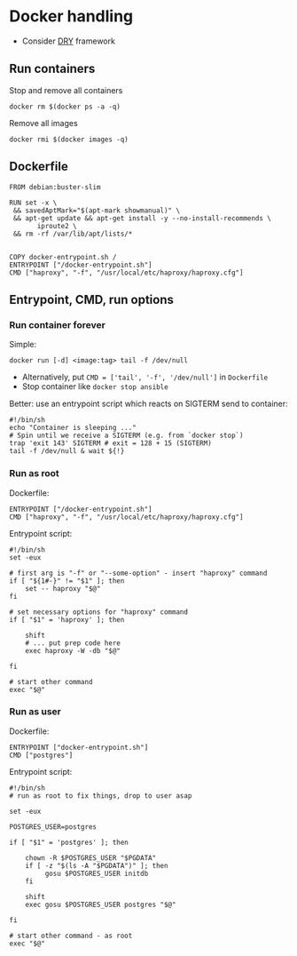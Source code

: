 Docker handling
===============

* Consider [DRY](https://hackernoon.com/docker-cli-alternative-dry-5e0b0839b3b8) framework



Run containers
--------------

Stop and remove all containers

    docker rm $(docker ps -a -q)

Remove all images 

    docker rmi $(docker images -q)


Dockerfile
----------

    FROM debian:buster-slim

    RUN set -x \
     && savedAptMark="$(apt-mark showmanual)" \
     && apt-get update && apt-get install -y --no-install-recommends \
           iproute2 \
     && rm -rf /var/lib/apt/lists/*


    COPY docker-entrypoint.sh /
    ENTRYPOINT ["/docker-entrypoint.sh"]
    CMD ["haproxy", "-f", "/usr/local/etc/haproxy/haproxy.cfg"]



Entrypoint, CMD, run options
----------------------------

### Run container forever

Simple:

    docker run [-d] <image:tag> tail -f /dev/null

* Alternatively, put `CMD = ['tail', '-f', '/dev/null']` in `Dockerfile`
* Stop container like `docker stop ansible`

Better: use an entrypoint script which reacts on SIGTERM send to container:

    #!/bin/sh
    echo "Container is sleeping ..."
    # Spin until we receive a SIGTERM (e.g. from `docker stop`)
    trap 'exit 143' SIGTERM # exit = 128 + 15 (SIGTERM)
    tail -f /dev/null & wait ${!}

### Run as root

Dockerfile:

    ENTRYPOINT ["/docker-entrypoint.sh"]
    CMD ["haproxy", "-f", "/usr/local/etc/haproxy/haproxy.cfg"]

Entrypoint script:

    #!/bin/sh
    set -eux

    # first arg is "-f" or "--some-option" - insert "haproxy" command
    if [ "${1#-}" != "$1" ]; then
        set -- haproxy "$@"
    fi

    # set necessary options for "haproxy" command
    if [ "$1" = 'haproxy' ]; then

        shift
        # ... put prep code here
        exec haproxy -W -db "$@"
        
    fi

    # start other command
    exec "$@"


### Run as user

Dockerfile:

    ENTRYPOINT ["docker-entrypoint.sh"]
    CMD ["postgres"]

Entrypoint script:

    #!/bin/sh
    # run as root to fix things, drop to user asap

    set -eux

    POSTGRES_USER=postgres

    if [ "$1" = 'postgres' ]; then

        chown -R $POSTGRES_USER "$PGDATA"
        if [ -z "$(ls -A "$PGDATA")" ]; then
             gosu $POSTGRES_USER initdb
        fi

        shift
        exec gosu $POSTGRES_USER postgres "$@"

    fi

    # start other command - as root
    exec "$@"

